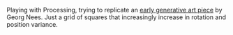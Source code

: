 Playing with Processing, trying to replicate an [early generative art piece](http://cmuems.com/2012/c/files/2012/08/Georg-Nees-Schotter-1968.jpg) by Georg Nees. Just a grid of squares that increasingly increase in rotation and position variance.
